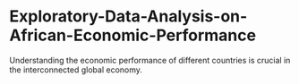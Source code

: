 # Exploratory-Data-Analysis-on-African-Economic-Performance
Understanding the economic performance of different countries is crucial in the interconnected global economy.
